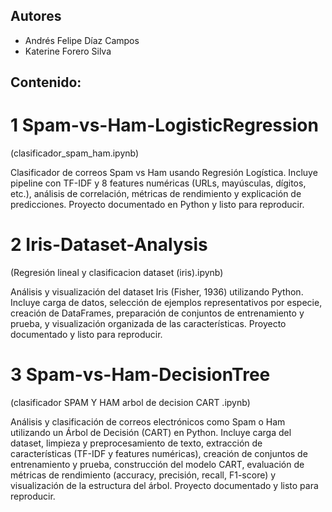 ## Autores 
- Andrés Felipe Díaz Campos  
- Katerine Forero Silva

## Contenido:
# 1 Spam-vs-Ham-LogisticRegression 
(clasificador_spam_ham.ipynb)

Clasificador de correos Spam vs Ham usando Regresión Logística. Incluye pipeline con TF-IDF y 8 features numéricas (URLs, mayúsculas, dígitos, etc.), análisis de correlación, métricas de rendimiento y explicación de predicciones. Proyecto documentado en Python y listo para reproducir.
# 2 Iris-Dataset-Analysis
(Regresión lineal y clasificacion dataset (iris).ipynb)

Análisis y visualización del dataset Iris (Fisher, 1936) utilizando Python. Incluye carga de datos, selección de ejemplos representativos por especie, creación de DataFrames, preparación de conjuntos de entrenamiento y prueba, y visualización organizada de las características. Proyecto documentado y listo para reproducir.
# 3 Spam-vs-Ham-DecisionTree 
(clasificador SPAM Y HAM arbol de decision CART .ipynb)

Análisis y clasificación de correos electrónicos como Spam o Ham utilizando un Árbol de Decisión (CART) en Python. Incluye carga del dataset, limpieza y preprocesamiento de texto, extracción de características (TF-IDF y features numéricas), creación de conjuntos de entrenamiento y prueba, construcción del modelo CART, evaluación de métricas de rendimiento (accuracy, precisión, recall, F1-score) y visualización de la estructura del árbol. Proyecto documentado y listo para reproducir.
